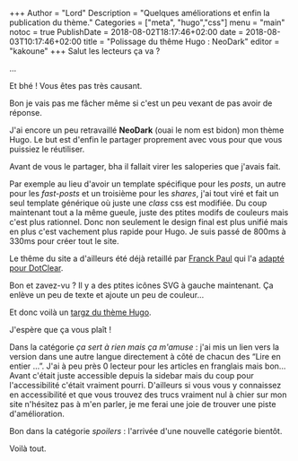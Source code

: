 +++
Author = "Lord"
Description = "Quelques améliorations et enfin la publication du thème."
Categories = ["meta", "hugo","css"]
menu = "main"
notoc = true
PublishDate = 2018-08-02T18:17:46+02:00
date = 2018-08-03T10:17:46+02:00
title = "Polissage du thême Hugo : NeoDark"
editor = "kakoune"
+++
Salut les lecteurs ça va ?

…

Et bhé !
Vous êtes pas très causant.

Bon je vais pas me fâcher même si c'est un peu vexant de pas avoir de réponse.

J'ai encore un peu retravaillé **NeoDark** (ouai le nom est bidon) mon thème Hugo.
Le but est d'enfin le partager proprement avec vous pour que vous puissiez le réutiliser.

Avant de vous le partager, bha il fallait virer les saloperies que j'avais fait.

Par exemple au lieu d'avoir un template spécifique pour les *posts*, un autre pour les *fast-posts* et un troisième pour les *shares*, j'ai tout viré et fait un seul template générique où juste une *class* css est modifiée.
Du coup maintenant tout a la même gueule, juste des ptites modifs de couleurs mais c'est plus rationnel.
Donc non seulement le design final est plus unifié mais en plus c'est vachement plus rapide pour Hugo.
Je suis passé de 800ms à 330ms pour créer tout le site.

Le thême du site a d'ailleurs été déjà retaillé par [Franck Paul](https://open-time.net/) qui l'a [adapté pour DotClear](http://themes.dotaddict.org/galerie-dc2/details/neodark).

Bon et zavez-vu ?
Il y a des ptites icônes SVG à gauche maintenant.
Ça enlève un peu de texte et ajoute un peu de couleur…

Et donc voilà un [targz du thème Hugo](https://lord.re/tmp/neodark-03-08-2018.tar.gz). 

J'espère que ça vous plaît !

Dans la catégorie *ça sert à rien mais ça m'amuse* : j'ai mis un lien vers la version dans une autre langue directement à côté de chacun des “Lire en entier …”.
J'ai à peu près 0 lecteur pour les articles en franglais mais bon…
Avant c'était juste accessible depuis la sidebar mais du coup pour l'accessibilité c'était vraiment pourri.
D'ailleurs si vous vous y connaissez en accessibilité et que vous trouvez des trucs vraiment nul à chier sur mon site n'hésitez pas à m'en parler, je me ferai une joie de trouver une piste d'amélioration.

Bon dans la catégorie *spoilers* : l'arrivée d'une nouvelle catégorie bientôt.

Voilà tout.
